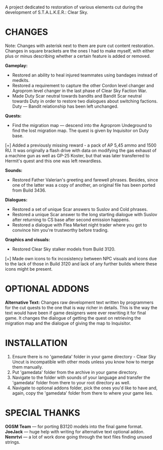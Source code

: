 A project dedicated to restoration of various elements cut during the development of S.T.A.L.K.E.R.: Clear Sky.

CHANGES
=======
Note: Changes with asterisk next to them are pure cut content restoration. Changes in square brackets are the ones I had to make myself, with either plus or minus describing whether a certain feature is added or removed.

**Gameplay:**
* Restored an ability to heal injured teammates using bandages instead of medkits.
* Restored a requirement to capture the other Cordon level changer and Agroprom level changer in the last phase of Clear Sky Faction War.
* Made Duty Scar neutral towards bandits and Bandit Scar neutral towards Duty in order to restore two dialogues about switching factions. Duty — Bandit relationship has been left unchanged.

**Quests:**
* Find the migration map — descend into the Agroprom Undeground to find the lost migration map. The quest is given by Inquisitor on Duty base.

[+] Added a previously missing reward - a pack of AP 5,45 ammo and 1500 RU. It was originally a flash drive with data on modifying the gas exhaust of a machine gun as well as GP-25 Koster, but that was later transferred to Hermit's quest and this one was left rewardless.

**Sounds:**
* Restored Father Valerian's greeting and farewell phrases. Besides, since one of the latter was a copy of another, an original file has been ported from Build 3436.

**Dialogues:**
* Restored a set of unique Scar answers to Suslov and Cold phrases.
* Restored a unique Scar answer to the long starting dialogue with Suslov after returning to CS base after second emission happens.
* Restored a dialogue with Flea Market night trader where you got to convince him you're trustworthy before trading.

**Graphics and visuals:**
* Restored Clear Sky stalker models from Build 3120.

[+] Made own icons to fix incosistency between NPC visuals and icons due to the lack of those in Build 3120 and lack of any further builds where these icons might be present.

OPTIONAL ADDONS
=======
**Alternative Text:**
Changes raw development text written by programmers for the cut quests to the one that is way richer in details. This is the way the text would have been if game designers were ever rewriting it for final game.
It changes the dialogue of getting the quest on retrieving the migration map and the dialogue of giving the map to Inquisitor.

INSTALLATION
=======
1. Ensure there is no 'gamedata' folder in your game directory - Clear Sky Uncut is incompatible with other mods unless you know how to merge them manually.
2. Put 'gamedata' folder from the archive in your game directory.
3. Navigate to the folder with sounds of your language and transfer the 'gamedata' folder from there to your root directory as well.
4. Navigate to optional addons folder, pick the ones you'd like to have and, again, copy the 'gamedata' folder from there to where your game lies.

SPECIAL THANKS
=======
**OGSM Team** — for porting B3120 models into the final game format.
**JoeJack** — huge help with writing for alternative text optional addon.
**Nemrtvi** — a lot of work done going through the text files finding unused strings.